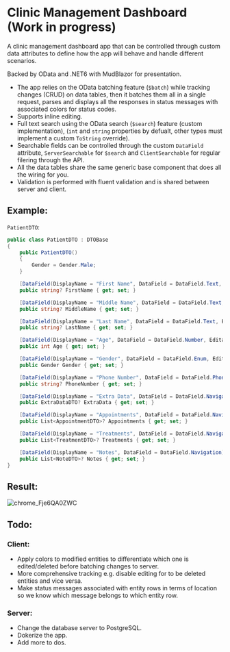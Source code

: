 # Clinic Management Dashboard (Work in progress)
A clinic management dashboard app that can be controlled through custom data attributes to define how the app will behave and handle different scenarios. 

Backed by OData and .NET6 with MudBlazor for presentation.

- The app relies on the OData batching feature (`$batch`) while tracking changes (CRUD) on data tables, then it batches them all in a single request, parses and displays all the responses in status messages with associated colors for status codes.
- Supports inline editing.
- Full text search using the OData search (`$search`) feature (custom implementation), (`int` and `string` properties by defualt, other types must implement a custom `ToString` override).
- Searchable fields can be controlled through the custom `DataField` attribute, `ServerSearchable` for `$search` and `ClientSearchable` for regular filering through the API.
- All the data tables share the same generic base component that does all the wiring for you.
- Validation is performed with fluent validation and is shared between server and client.

## Example:
`PatientDTO`:
```csharp
public class PatientDTO : DTOBase
{
    public PatientDTO()
    {
        Gender = Gender.Male;
    }

    [DataField(DisplayName = "First Name", DataField = DataField.Text, Editable = true, ClientSearchable = true, ServerSearchable = true)]
    public string? FirstName { get; set; }

    [DataField(DisplayName = "Middle Name", DataField = DataField.Text, Editable = true, ClientSearchable = true, ServerSearchable = true)]
    public string? MiddleName { get; set; }

    [DataField(DisplayName = "Last Name", DataField = DataField.Text, Editable = true, ClientSearchable = true, ServerSearchable = true)]
    public string? LastName { get; set; }

    [DataField(DisplayName = "Age", DataField = DataField.Number, Editable = true, ClientSearchable = true, ServerSearchable = true)]
    public int Age { get; set; }

    [DataField(DisplayName = "Gender", DataField = DataField.Enum, Editable = true, ClientSearchable = true, ServerSearchable = true)]
    public Gender Gender { get; set; }

    [DataField(DisplayName = "Phone Number", DataField = DataField.PhoneNumber, Editable = true, ClientSearchable = true, ServerSearchable = true)]
    public string? PhoneNumber { get; set; }

    [DataField(DisplayName = "Extra Data", DataField = DataField.Navigation)]
    public ExtraDataDTO? ExtraData { get; set; }

    [DataField(DisplayName = "Appointments", DataField = DataField.Navigation)]
    public List<AppointmentDTO>? Appointments { get; set; }

    [DataField(DisplayName = "Treatments", DataField = DataField.Navigation)]
    public List<TreatmentDTO>? Treatments { get; set; }

    [DataField(DisplayName = "Notes", DataField = DataField.Navigation)]
    public List<NoteDTO>? Notes { get; set; }
}

```
## Result:
![chrome_Fje6QA0ZWC](https://user-images.githubusercontent.com/38891601/160287557-cfe8c2a4-2818-492f-87f1-fe3dbbd238d4.gif)

## Todo:
### Client:
- Apply colors to modified entities to differentiate which one is edited/deleted before batching changes to server.
- More comprehensive tracking e.g. disable editing for to be deleted entities and vice versa.
- Make status messages associated with entity rows in terms of location so we know which message belongs to which entity row.
### Server:
- Change the database server to PostgreSQL.
- Dokerize the app.
- Add more to dos.
